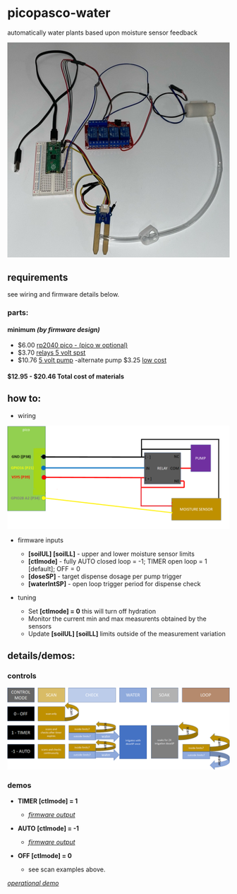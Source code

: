 # picopasco-water

automatically water plants based upon moisture sensor feedback

![image](https://github.com/GrayHatGuy/picopasco-water/blob/6bf44768abad50d30a800cb3156aeb3c3cee7acf/picopasco-water-layout2.jpeg)

## requirements

see wiring and firmware details below.

### parts: 
  #### minimum _(by firmware design)_
   *  $6.00  [rp2040 pico  - (pico w optional)](https://www.raspberrypi.com/products/raspberry-pi-pico/)
   *  $3.70  [relays 5 volt spst](https://www.amazon.com/gp/product/B00LW15A4W)
   *  $10.76 [5 volt pump](https://www.amazon.com/gp/product/B07T6GDNT3/)
      -alternate pump $3.25 [low cost ](https://www.amazon.com/Gikfun-2-5V-6V-Submersible-Silicone-EK1374/dp/B0957BS936/)
      
  #### $12.95 - $20.46 Total cost of materials
## how to:

* wiring 

![image](https://github.com/GrayHatGuy/picopasco-water/blob/a465415fa1193063989dae65d3e3b20d807e2f4e/picopasco-water-wiring.png)

* firmware inputs

  - **[soilUL] [soilLL]** - upper and lower moisture sensor limits 
  - **[ctlmode]** - fully AUTO closed loop = -1; TIMER open loop = 1 [default]; OFF = 0
  - **[doseSP]** - target dispense dosage per pump trigger
  - **[waterIntSP]** - open loop trigger period for dispense check 
  
* tuning

  - Set **[ctlmode] = 0** this will turn off hydration  
  - Monitor the current min and max measurents obtained by the sensors
  - Update **[soilUL] [soilLL]** limits outside of the measurement variation 
  
## details/demos:

### controls

![image](https://github.com/GrayHatGuy/picopasco-water/blob/97006d53bb0eb49c545befab1ab0ec83e83e623e/picopasco-water-controls.png)

### demos 
  - **TIMER [ctlmode] = 1** 
    * [_firmware output_](https://youtube.com/shorts/7hno1aNq0y4?feature=share) 

     
  - **AUTO [ctlmode] = -1**
    * [_firmware output_](https://youtu.be/WC2HDOqH6xY) 
      
  - **OFF [ctlmode] = 0** 
    * see scan examples above.

  [_operational demo_](https://youtu.be/i5UP44l4Cr4)

     
